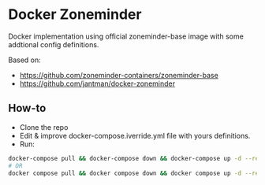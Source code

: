 # Docker Zoneminder

Docker implementation using official zoneminder-base image with some addtional config definitions.

Based on:

- https://github.com/zoneminder-containers/zoneminder-base
- https://github.com/jantman/docker-zoneminder

## How-to

- Clone the repo
- Edit & improve docker-compose.iverride.yml file with yours definitions.
- Run:

```sh
docker-compose pull && docker-compose down && docker-compose up -d --remove-orphans
# OR
docker compose pull && docker compose down && docker compose up -d --remove-orphans
```
